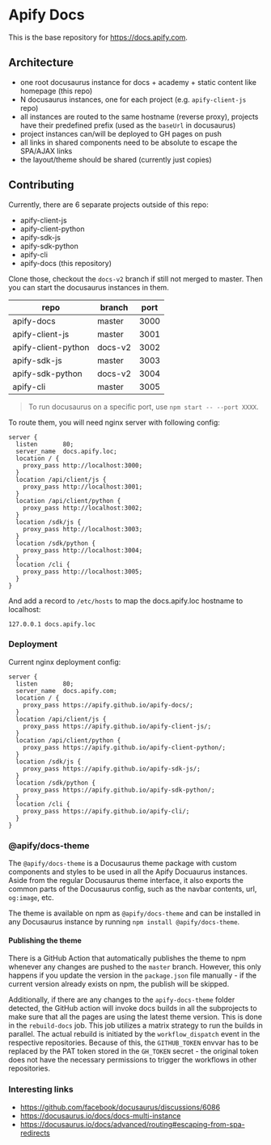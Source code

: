 # Apify Docs

This is the base repository for <https://docs.apify.com>.

## Architecture

- one root docusaurus instance for docs + academy + static content like homepage (this repo)
- N docusaurus instances, one for each project (e.g. `apify-client-js` repo)
- all instances are routed to the same hostname (reverse proxy), projects have their predefined prefix (used as the `baseUrl` in docusaurus)
- project instances can/will be deployed to GH pages on push
- all links in shared components need to be absolute to escape the SPA/AJAX links
- the layout/theme should be shared (currently just copies)

## Contributing

Currently, there are 6 separate projects outside of this repo:

- apify-client-js
- apify-client-python
- apify-sdk-js
- apify-sdk-python
- apify-cli
- apify-docs (this repository)

Clone those, checkout the `docs-v2` branch if still not merged to master. Then you can start the docusaurus instances in them.

| repo                | branch  | port |
|---------------------|---------|------|
| apify-docs          | master  | 3000 |
| apify-client-js     | master  | 3001 |
| apify-client-python | docs-v2 | 3002 |
| apify-sdk-js        | master  | 3003 |
| apify-sdk-python    | docs-v2 | 3004 |
| apify-cli           | master  | 3005 |

> To run docusaurus on a specific port, use `npm start -- --port XXXX`.

To route them, you will need nginx server with following config:

```nginx
server {
  listen       80;
  server_name  docs.apify.loc;
  location / {
    proxy_pass http://localhost:3000;
  }
  location /api/client/js {
    proxy_pass http://localhost:3001;
  }
  location /api/client/python {
    proxy_pass http://localhost:3002;
  }
  location /sdk/js {
    proxy_pass http://localhost:3003;
  }
  location /sdk/python {
    proxy_pass http://localhost:3004;
  }
  location /cli {
    proxy_pass http://localhost:3005;
  }
}
```

And add a record to `/etc/hosts` to map the docs.apify.loc hostname to localhost:

```text
127.0.0.1 docs.apify.loc
```

### Deployment

Current nginx deployment config:

```nginx
server {
  listen       80;
  server_name  docs.apify.com;
  location / {
    proxy_pass https://apify.github.io/apify-docs/;
  }
  location /api/client/js {
    proxy_pass https://apify.github.io/apify-client-js/;
  }
  location /api/client/python {
    proxy_pass https://apify.github.io/apify-client-python/;
  }
  location /sdk/js {
    proxy_pass https://apify.github.io/apify-sdk-js/;
  }
  location /sdk/python {
    proxy_pass https://apify.github.io/apify-sdk-python/;
  }
  location /cli {
    proxy_pass https://apify.github.io/apify-cli/;
  }
}
```

### @apify/docs-theme

The `@apify/docs-theme` is a Docusaurus theme package with custom components and styles to be used in all the Apify Docuaurus instances.
Aside from the regular Docusaurus theme interface, it also exports the common parts of the Docusaurus config, such as the navbar contents, url, `og:image`, etc.

The theme is available on npm as `@apify/docs-theme` and can be installed in any Docusaurus instance by running `npm install @apify/docs-theme`.

#### Publishing the theme

There is a GitHub Action that automatically publishes the theme to npm whenever any changes are pushed to the `master` branch. However, this only happens if you update the version in the `package.json` file manually - if the current version already exists on npm, the publish will be skipped.

Additionally, if there are any changes to the `apify-docs-theme` folder detected, the GitHub action will invoke docs builds in all the subprojects to make sure that all the pages are using the latest theme version. This is done in the `rebuild-docs` job. This job utilizes a matrix strategy to run the builds in parallel. The actual rebuild is initiated by the `workflow_dispatch` event in the respective repositories. Because of this, the `GITHUB_TOKEN` envvar has to be replaced by the PAT token stored in the `GH_TOKEN` secret - the original token does not have the necessary permissions to trigger the workflows in other repositories.

### Interesting links

- <https://github.com/facebook/docusaurus/discussions/6086>
- <https://docusaurus.io/docs/docs-multi-instance>
- <https://docusaurus.io/docs/advanced/routing#escaping-from-spa-redirects>
